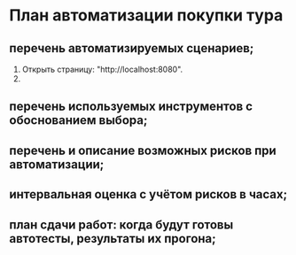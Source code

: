 # План автоматизации покупки тура

## перечень автоматизируемых сценариев;
1. Открыть страницу: "http://localhost:8080".
2. 


## перечень используемых инструментов с обоснованием выбора;

## перечень и описание возможных рисков при автоматизации;

## интервальная оценка с учётом рисков в часах;

## план сдачи работ: когда будут готовы автотесты, результаты их прогона;

